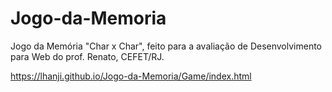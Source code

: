 # Jogo-da-Memoria
Jogo da Memória "Char x Char", feito para a avaliação de Desenvolvimento para Web do prof. Renato, CEFET/RJ.

https://lhanji.github.io/Jogo-da-Memoria/Game/index.html
